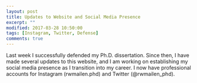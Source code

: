```yaml
---
layout: post
title: Updates to Website and Social Media Presence
excerpt: ""
modified: 2017-03-28 10:50:00
tags: [Instagram, Twitter, Defense]
comments: true
---
```


Last week I successfully defended my Ph.D. dissertation. Since then, I have made several updates to this website, and I am working on establishing my social media presence as I transition into my career. I now have professional accounts for Instagram (rwmailen.phd) and Twitter (@rwmailen_phd).
